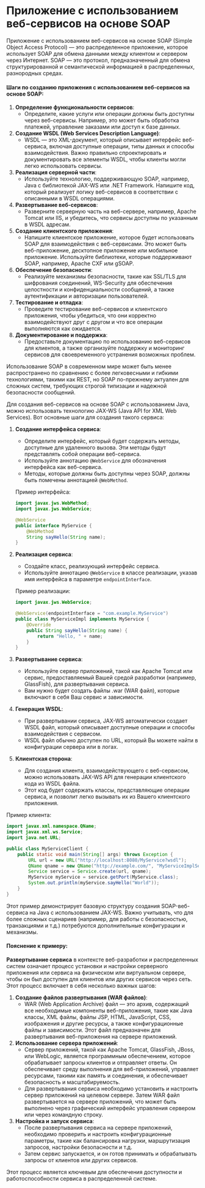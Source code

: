 # Приложение с использованием веб-сервисов на основе SOAP

Приложение с использованием веб-сервисов на основе SOAP (Simple Object Access Protocol) — это распределенное приложение, которое использует SOAP для обмена данными между клиентом и сервером через Интернет. SOAP — это протокол, предназначенный для обмена структурированной и семантической информацией в распределенных, разнородных средах.

#### Шаги по созданию приложения с использованием веб-сервисов на основе SOAP:

1. **Определение функциональности сервисов**:
   * Определите, какие услуги или операции должны быть доступны через веб-сервисы. Например, это может быть обработка платежей, управление заказами или доступ к базе данных.
2. **Создание WSDL (Web Services Description Language)**:
   * WSDL — это XML-документ, который описывает интерфейс веб-сервиса, включая доступные операции, типы данных и способы взаимодействия. Важно правильно спроектировать и документировать все элементы WSDL, чтобы клиенты могли легко использовать сервисы.
3. **Реализация серверной части**:
   * Используйте технологию, поддерживающую SOAP, например, Java с библиотекой JAX-WS или .NET Framework. Напишите код, который реализует логику веб-сервисов в соответствии с описанными в WSDL операциями.
4. **Развертывание веб-сервисов**:
   * Разверните серверную часть на веб-сервере, например, Apache Tomcat или IIS, и убедитесь, что сервисы доступны по указанным в WSDL адресам.
5. **Создание клиентского приложения**:
   * Напишите клиентское приложение, которое будет использовать SOAP для взаимодействия с веб-сервисами. Это может быть веб-приложение, десктопное приложение или мобильное приложение. Используйте библиотеки, которые поддерживают SOAP, например, Apache CXF или gSOAP.
6. **Обеспечение безопасности**:
   * Реализуйте механизмы безопасности, такие как SSL/TLS для шифрования соединений, WS-Security для обеспечения целостности и конфиденциальности сообщений, а также аутентификации и авторизации пользователей.
7. **Тестирование и отладка**:
   * Проведите тестирование веб-сервисов и клиентского приложения, чтобы убедиться, что они корректно взаимодействуют друг с другом и что все операции выполняются как ожидается.
8. **Документирование и поддержка**:
   * Предоставьте документацию по использованию веб-сервисов для клиентов, а также организуйте поддержку и мониторинг сервисов для своевременного устранения возможных проблем.

Использование SOAP в современном мире может быть менее распространено по сравнению с более легковесными и гибкими технологиями, такими как REST, но SOAP по-прежнему актуален для сложных систем, требующих строгой типизации и надежной безопасности сообщений.



Для создания веб-сервисов на основе SOAP с использованием Java, можно использовать технологию JAX-WS (Java API for XML Web Services). Вот основные шаги для создания такого сервиса:

1.  **Создание интерфейса сервиса**:

    * Определите интерфейс, который будет содержать методы, доступные для удаленного вызова. Эти методы будут представлять собой операции веб-сервиса.
    * Используйте аннотацию `@WebService` для обозначения интерфейса как веб-сервиса.
    * Методы, которые должны быть доступны через SOAP, должны быть помечены аннотацией `@WebMethod`.

    Пример интерфейса:

    ```java
    import javax.jws.WebMethod;
    import javax.jws.WebService;

    @WebService
    public interface MyService {
        @WebMethod
        String sayHello(String name);
    }
    ```
2.  **Реализация сервиса**:

    * Создайте класс, реализующий интерфейс сервиса.
    * Используйте аннотацию `@WebService` в классе реализации, указав имя интерфейса в параметре `endpointInterface`.

    Пример реализации:

    ```java
    import javax.jws.WebService;

    @WebService(endpointInterface = "com.example.MyService")
    public class MyServiceImpl implements MyService {
        @Override
        public String sayHello(String name) {
            return "Hello, " + name;
        }
    }
    ```
3. **Развертывание сервиса**:
   * Используйте сервер приложений, такой как Apache Tomcat или сервис, предоставляемый Вашей средой разработки (например, GlassFish), для развертывания сервиса.
   * Вам нужно будет создать файлы .war (WAR файл), которые включают в себя Ваш сервис и зависимости.
4. **Генерация WSDL**:
   * При развертывании сервиса, JAX-WS автоматически создает WSDL файл, который описывает доступные операции и способы взаимодействия с сервисом.
   * WSDL файл обычно доступен по URL, который Вы можете найти в конфигурации сервера или в логах.
5. **Клиентская сторона**:
   * Для создания клиента, взаимодействующего с веб-сервисом, можно использовать JAX-WS API для генерации клиентского кода из WSDL файла.
   * Этот код будет содержать классы, представляющие операции сервиса, и позволит легко вызывать их из Вашего клиентского приложения.

Пример клиента:

```java
import javax.xml.namespace.QName;
import javax.xml.ws.Service;
import java.net.URL;

public class MyServiceClient {
    public static void main(String[] args) throws Exception {
        URL url = new URL("http://localhost:8080/MyService?wsdl");
        QName qname = new QName("http://example.com/", "MyServiceImplService");
        Service service = Service.create(url, qname);
        MyService myService = service.getPort(MyService.class);
        System.out.println(myService.sayHello("World"));
    }
}
```

Этот пример демонстрирует базовую структуру создания SOAP-веб-сервиса на Java с использованием JAX-WS. Важно учитывать, что для более сложных сценариев (например, для работы с безопасностью, транзакциями и т.д.) потребуются дополнительные конфигурации и механизмы.

#### Пояснение к примеру:

**Развертывание сервиса** в контексте веб-разработки и распределенных систем означает процесс установки и настройки серверного приложения или сервиса на физическом или виртуальном сервере, чтобы он был доступен для клиентов или других сервисов через сеть. Этот процесс включает в себя несколько важных шагов:

1. **Создание файлов развертывания (WAR файлов)**:
   * WAR (Web Application Archive) файл — это архив, содержащий все необходимые компоненты веб-приложения, такие как Java классы, XML файлы, файлы JSP, HTML, JavaScript, CSS, изображения и другие ресурсы, а также конфигурационные файлы и зависимости. Этот файл предназначен для развертывания веб-приложения на сервере приложений.
2. **Использование сервера приложений**:
   * Сервер приложений, такой как Apache Tomcat, GlassFish, JBoss, или WebLogic, является программным обеспечением, которое обрабатывает запросы клиентов и отправляет ответы. Он обеспечивает среду выполнения для веб-приложений, управляет ресурсами, такими как память и соединения, и обеспечивает безопасность и масштабируемость.
   * Для развертывания сервиса необходимо установить и настроить сервер приложений на целевом сервере. Затем WAR файл развертывается на сервере приложений, что может быть выполнено через графический интерфейс управления сервером или через командную строку.
3. **Настройка и запуск сервиса**:
   * После развертывания сервиса на сервере приложений, необходимо проверить и настроить конфигурационные параметры, такие как балансировка нагрузки, маршрутизация запросов, настройки безопасности и т.д.
   * Затем сервис запускается, и он готов принимать и обрабатывать запросы от клиентов или других сервисов.

Этот процесс является ключевым для обеспечения доступности и работоспособности сервиса в распределенной системе.
